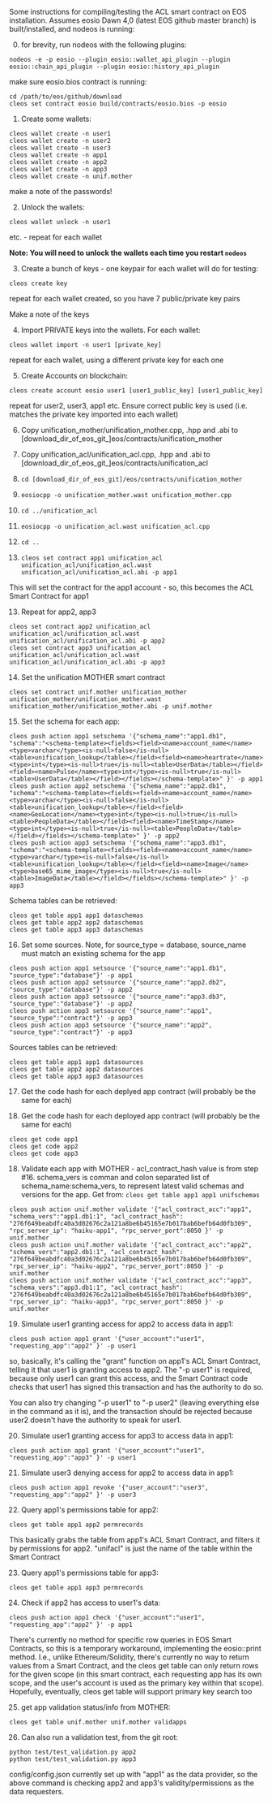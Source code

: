 Some instructions for compiling/testing the ACL smart contract on EOS installation. Assumes eosio Dawn 4,0 (latest EOS github master branch) is built/installed, and nodeos is running:

0) for brevity, run nodeos with the following plugins:
```
nodeos -e -p eosio --plugin eosio::wallet_api_plugin --plugin eosio::chain_api_plugin --plugin eosio::history_api_plugin
```

make sure eosio.bios contract is running:

```
cd /path/to/eos/github/download
cleos set contract eosio build/contracts/eosio.bios -p eosio
```

1) Create some wallets:
```
cleos wallet create -n user1
cleos wallet create -n user2
cleos wallet create -n user3
cleos wallet create -n app1
cleos wallet create -n app2
cleos wallet create -n app3
cleos wallet create -n unif.mother
```

make a note of the passwords!

2) Unlock the wallets:

```
cleos wallet unlock -n user1
```
etc. - repeat for each wallet

__Note: You will need to unlock the wallets each time you restart `nodeos`__

3) Create a bunch of keys - one keypair for each wallet will do for testing:
```
cleos create key
```

repeat for each wallet created, so you have 7 public/private key pairs

Make a note of the keys

4) Import PRIVATE keys into the wallets. For each wallet:

```
cleos wallet import -n user1 [private_key]
```

repeat for each wallet, using a different private key for each one

5) Create Accounts on blockchain:
```
cleos create account eosio user1 [user1_public_key] [user1_public_key]
```

repeat for user2, user3, app1 etc. Ensure correct public key is used (i.e. matches the private key imported into each wallet)

6) Copy unification_mother/unification_mother.cpp, .hpp and .abi to [download_dir_of_eos_git_]eos/contracts/unification_mother

7) Copy unification_acl/unification_acl.cpp, .hpp and .abi to [download_dir_of_eos_git_]eos/contracts/unification_acl

7) `cd [download_dir_of_eos_git]/eos/contracts/unification_mother`

8) `eosiocpp -o unification_mother.wast unification_mother.cpp`

9) `cd ../unification_acl`

10) `eosiocpp -o unification_acl.wast unification_acl.cpp`

11) `cd ..`

12) `cleos set contract app1 unification_acl unification_acl/unification_acl.wast unification_acl/unification_acl.abi -p app1`

This will set the contract for the app1 account - so, this becomes the ACL Smart Contract for app1

13) Repeat for app2, app3
```
cleos set contract app2 unification_acl unification_acl/unification_acl.wast unification_acl/unification_acl.abi -p app2
cleos set contract app3 unification_acl unification_acl/unification_acl.wast unification_acl/unification_acl.abi -p app3
```

14) Set the unification MOTHER smart contract
```
cleos set contract unif.mother unification_mother unification_mother/unification_mother.wast unification_mother/unification_mother.abi -p unif.mother
```

15) Set the schema for each app:
```
cleos push action app1 setschema '{"schema_name":"app1.db1", "schema":"<schema-template><fields><field><name>account_name</name><type>varchar</type><is-null>false</is-null><table>unification_lookup</table></field><field><name>heartrate</name><type>int</type><is-null>true</is-null><table>UserData</table></field><field><name>Pulse</name><type>int</type><is-null>true</is-null><table>UserData</table></field></fields></schema-template>" }' -p app1
cleos push action app2 setschema '{"schema_name":"app2.db1", "schema":"<schema-template><fields><field><name>account_name</name><type>varchar</type><is-null>false</is-null><table>unification_lookup</table></field><field><name>GeoLocation</name><type>int</type><is-null>true</is-null><table>PeopleData</table></field><field><name>TimeStamp</name><type>int</type><is-null>true</is-null><table>PeopleData</table></field></fields></schema-template>" }' -p app2
cleos push action app3 setschema '{"schema_name":"app3.db1", "schema":"<schema-template><fields><field><name>account_name</name><type>varchar</type><is-null>false</is-null><table>unification_lookup</table></field><field><name>Image</name><type>base65_mime_image</type><is-null>true</is-null><table>ImageData</table></field></fields></schema-template>" }' -p app3
```

Schema tables can be retrieved:

```
cleos get table app1 app1 dataschemas
cleos get table app2 app2 dataschemas
cleos get table app3 app3 dataschemas
```

16) Set some sources. Note, for source_type = database, source_name must match an existing schema for the app
```
cleos push action app1 setsource '{"source_name":"app1.db1", "source_type":"database"}' -p app1
cleos push action app2 setsource '{"source_name":"app2.db2", "source_type":"database"}' -p app2
cleos push action app3 setsource '{"source_name":"app3.db3", "source_type":"database"}' -p app2
cleos push action app3 setsource '{"source_name":"app1", "source_type":"contract"}' -p app3
cleos push action app3 setsource '{"source_name":"app2", "source_type":"contract"}' -p app3
```

Sources tables can be retrieved:

```
cleos get table app1 app1 datasources
cleos get table app2 app2 datasources
cleos get table app3 app3 datasources
```

17) Get the code hash for each deplyed app contract (will probably be the same for each)

16) Get the code hash for each deployed app contract (will probably be the same for each)

```
cleos get code app1
cleos get code app2
cleos get code app3
```

18) Validate each app with MOTHER - acl_contract_hash value is from step #16. schema_vers is comman and colon separated list of schema_name:schema_vers, to represent latest valid schemas and versions for the app. Get from: `cleos get table app1 app1 unifschemas`

```
cleos push action unif.mother validate '{"acl_contract_acc":"app1", "schema_vers":"app1.db1:1", "acl_contract_hash": "276f649beabdfc40a3d02676c2a121a8be6b45165e7b017bab6befb64d0fb309", "rpc_server_ip": "haiku-app1", "rpc_server_port":8050 }' -p unif.mother
cleos push action unif.mother validate '{"acl_contract_acc":"app2", "schema_vers":"app2.db1:1", "acl_contract_hash": "276f649beabdfc40a3d02676c2a121a8be6b45165e7b017bab6befb64d0fb309", "rpc_server_ip": "haiku-app2", "rpc_server_port":8050 }' -p unif.mother
cleos push action unif.mother validate '{"acl_contract_acc":"app3", "schema_vers":"app3.db1:1", "acl_contract_hash": "276f649beabdfc40a3d02676c2a121a8be6b45165e7b017bab6befb64d0fb309", "rpc_server_ip": "haiku-app3", "rpc_server_port":8050 }' -p unif.mother
```

19) Simulate user1 granting access for app2 to access data in app1:
```
cleos push action app1 grant '{"user_account":"user1", "requesting_app":"app2" }' -p user1
```

so, basically, it's calling the "grant" function on app1's ACL Smart Contract, telling it that user1 is granting access to app2. The "-p user1" is required, because only user1 can grant this access, and the Smart Contract code checks that user1 has signed this transaction and has the authority to do so.

You can also try changing "-p user1" to "-p user2" (leaving everything else in the command as it is), and the transaction should be rejected because user2 doesn't have the authority to speak for user1.

20) Simulate user1 granting access for app3 to access data in app1:
```
cleos push action app1 grant '{"user_account":"user1", "requesting_app":"app3" }' -p user1
```

21) Simulate user3 denying access for app2 to access data in app1:
```
cleos push action app1 revoke '{"user_account":"user3", "requesting_app":"app2" }' -p user3
```

22) Query app1's permissions table for app2:
```
cleos get table app1 app2 permrecords
```

This basically grabs the table from app1's ACL Smart Contract, and filters it by permissions for app2. "unifacl" is just the name of the table within the Smart Contract

23) Query app1's permissions table for app3:
```
cleos get table app1 app3 permrecords
```
24) Check if app2 has access to user1's data:
```
cleos push action app1 check '{"user_account":"user1", "requesting_app":"app2" }' -p app1
```
There's currently no method for specific row queries in EOS Smart Contracts, so this is a temporary workaround, implementing the eosio::print method. I.e., unlike Ethereum/Solidity, there's currently no way to return values from a Smart Contract, and the cleos get table can only return rows for the given scope (in this smart contract, each requesting app has its own scope, and the user's account is used as the primary key within that scope). Hopefully, eventually, cleos get table will support primary key search too

25) get app validation status/info from MOTHER:
```
cleos get table unif.mother unif.mother validapps
```
26) Can also run a validation test, from the git root:
```
python test/test_validation.py app2
python test/test_validation.py app3
```

config/config.json currently set up with "app1" as the data provider, so the above command is checking app2 and app3's validity/permissions as the data requesters.
